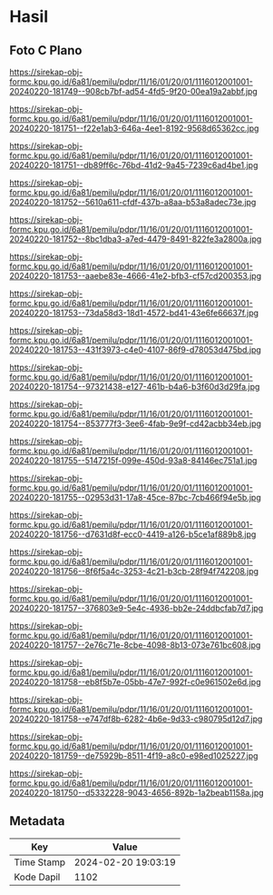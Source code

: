 # Hasil

## Foto C Plano

https://sirekap-obj-formc.kpu.go.id/6a81/pemilu/pdpr/11/16/01/20/01/1116012001001-20240220-181749--908cb7bf-ad54-4fd5-9f20-00ea19a2abbf.jpg

https://sirekap-obj-formc.kpu.go.id/6a81/pemilu/pdpr/11/16/01/20/01/1116012001001-20240220-181751--f22e1ab3-646a-4ee1-8192-9568d65362cc.jpg

https://sirekap-obj-formc.kpu.go.id/6a81/pemilu/pdpr/11/16/01/20/01/1116012001001-20240220-181751--db89ff6c-76bd-41d2-9a45-7239c6ad4be1.jpg

https://sirekap-obj-formc.kpu.go.id/6a81/pemilu/pdpr/11/16/01/20/01/1116012001001-20240220-181752--5610a611-cfdf-437b-a8aa-b53a8adec73e.jpg

https://sirekap-obj-formc.kpu.go.id/6a81/pemilu/pdpr/11/16/01/20/01/1116012001001-20240220-181752--8bc1dba3-a7ed-4479-8491-822fe3a2800a.jpg

https://sirekap-obj-formc.kpu.go.id/6a81/pemilu/pdpr/11/16/01/20/01/1116012001001-20240220-181753--aaebe83e-4666-41e2-bfb3-cf57cd200353.jpg

https://sirekap-obj-formc.kpu.go.id/6a81/pemilu/pdpr/11/16/01/20/01/1116012001001-20240220-181753--73da58d3-18d1-4572-bd41-43e6fe66637f.jpg

https://sirekap-obj-formc.kpu.go.id/6a81/pemilu/pdpr/11/16/01/20/01/1116012001001-20240220-181753--431f3973-c4e0-4107-86f9-d78053d475bd.jpg

https://sirekap-obj-formc.kpu.go.id/6a81/pemilu/pdpr/11/16/01/20/01/1116012001001-20240220-181754--97321438-e127-461b-b4a6-b3f60d3d29fa.jpg

https://sirekap-obj-formc.kpu.go.id/6a81/pemilu/pdpr/11/16/01/20/01/1116012001001-20240220-181754--853777f3-3ee6-4fab-9e9f-cd42acbb34eb.jpg

https://sirekap-obj-formc.kpu.go.id/6a81/pemilu/pdpr/11/16/01/20/01/1116012001001-20240220-181755--5147215f-099e-450d-93a8-84146ec751a1.jpg

https://sirekap-obj-formc.kpu.go.id/6a81/pemilu/pdpr/11/16/01/20/01/1116012001001-20240220-181755--02953d31-17a8-45ce-87bc-7cb466f94e5b.jpg

https://sirekap-obj-formc.kpu.go.id/6a81/pemilu/pdpr/11/16/01/20/01/1116012001001-20240220-181756--d7631d8f-ecc0-4419-a126-b5ce1af889b8.jpg

https://sirekap-obj-formc.kpu.go.id/6a81/pemilu/pdpr/11/16/01/20/01/1116012001001-20240220-181756--8f6f5a4c-3253-4c21-b3cb-28f94f742208.jpg

https://sirekap-obj-formc.kpu.go.id/6a81/pemilu/pdpr/11/16/01/20/01/1116012001001-20240220-181757--376803e9-5e4c-4936-bb2e-24ddbcfab7d7.jpg

https://sirekap-obj-formc.kpu.go.id/6a81/pemilu/pdpr/11/16/01/20/01/1116012001001-20240220-181757--2e76c71e-8cbe-4098-8b13-073e761bc608.jpg

https://sirekap-obj-formc.kpu.go.id/6a81/pemilu/pdpr/11/16/01/20/01/1116012001001-20240220-181758--eb8f5b7e-05bb-47e7-992f-c0e961502e6d.jpg

https://sirekap-obj-formc.kpu.go.id/6a81/pemilu/pdpr/11/16/01/20/01/1116012001001-20240220-181758--e747df8b-6282-4b6e-9d33-c980795d12d7.jpg

https://sirekap-obj-formc.kpu.go.id/6a81/pemilu/pdpr/11/16/01/20/01/1116012001001-20240220-181759--de75929b-8511-4f19-a8c0-e98ed1025227.jpg

https://sirekap-obj-formc.kpu.go.id/6a81/pemilu/pdpr/11/16/01/20/01/1116012001001-20240220-181750--d5332228-9043-4656-892b-1a2beab1158a.jpg


## Metadata

| Key        | Value               |
| ---------- | ------------------- |
| Time Stamp | 2024-02-20 19:03:19 |
| Kode Dapil | 1102                |



